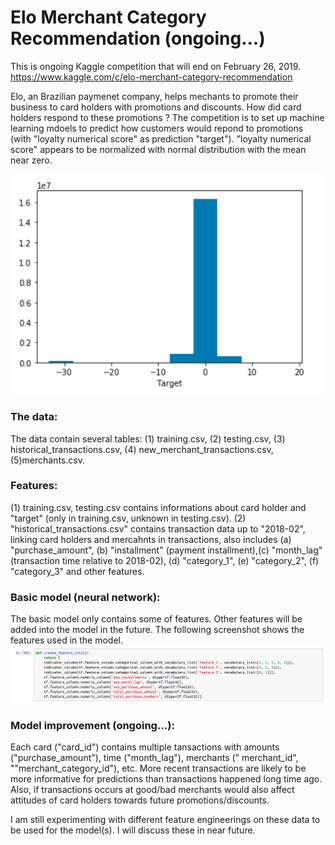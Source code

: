 # Elo Merchant Category Recommendation (ongoing...)
This is ongoing Kaggle competition that will end on February 26, 2019.
https://www.kaggle.com/c/elo-merchant-category-recommendation

Elo, an Brazilian paymenet company, helps mechants to promote their business to card holders with promotions and discounts. 
How did card holders respond to these promotions ?  The competition is to set up machine learning mdoels to predict how customers would repond to promotions (with "loyalty numerical score" as prediction "target").  "loyalty numerical score" appears to be normalized with normal distribution with the mean near zero.   
  
![alt text](https://github.com/Jun-depo/Merchant-Category-Recommendaton/blob/master/target.png)

### The data:

The data contain several tables:
(1) training.csv, 
(2) testing.csv, 
(3) historical_transactions.csv, 
(4) new_merchant_transactions.csv, 
(5)merchants.csv.  

### Features: 
(1) training.csv, testing.csv contains informations about card holder and "target" (only in training.csv, unknown in testing.csv). 
(2) "historical_transactions.csv" contains transaction data up to "2018-02", linking card holders and mercahnts in transactions, also includes (a) "purchase_amount", (b) "installment" (payment installment),(c) "month_lag" (transaction time relative to 2018-02),  (d) "category_1", (e) "category_2", (f)  "category_3" and other features. 

### Basic model (neural network):

The basic model only contains some of features.  Other features will be added into the model in the future.  The following screenshot shows the features used in the model.   
![alt text](https://github.com/Jun-depo/Merchant-Category-Recommendaton/blob/master/basic_features.png) 

### Model improvement (ongoing...):

Each card ("card_id") contains multiple tansactions with amounts ("purchase_amount"), time ("month_lag"), merchants ("	merchant_id", ""merchant_category_id"), etc.  More recent transactions are likely to be more informative for predictions than transactions happened long time ago.  Also, if transactions occurs at good/bad merchants would also affect attitudes of card holders  towards future promotions/discounts. 

I am still experimenting with different feature engineerings on these data to be used for the model(s).  I will discuss these in near future.  



